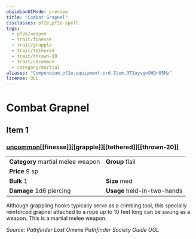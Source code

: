 ```yaml
---
obsidianUIMode: preview
title: "Combat Grapnel"
cssclasses: pf2e,pf2e-spell
tags:
  - pf2e/weapon
  - trait/finesse
  - trait/grapple
  - trait/tethered
  - trait/thrown-20
  - trait/uncommon
  - category/martial
aliases: "Compendium.pf2e.equipment-srd.Item.3T3ayvgw9HDn05Mz"
license: OGL
---
```

# Combat Grapnel
## Item 1
### [uncommon](uncommon "Uncommon Rarity Trait")[[finesse]][[grapple]][[tethered]][[thrown-20]]

|  |  |
| -- | -- |
| **Category** martial melee weapon | **Group** flail |
| **Price** 9 sp |  |
| **Bulk** 1 | **Size** med |
| **Damage** 1d6 piercing  | **Usage** held-in-two-hands |



Although grappling hooks typically serve as a climbing tool, this specially reinforced grapnel attached to a rope up to 10 feet long can be swung as a weapon. This is a martial melee weapon.

*Source: Pathfinder Lost Omens Pathfinder Society Guide*
*OGL*
